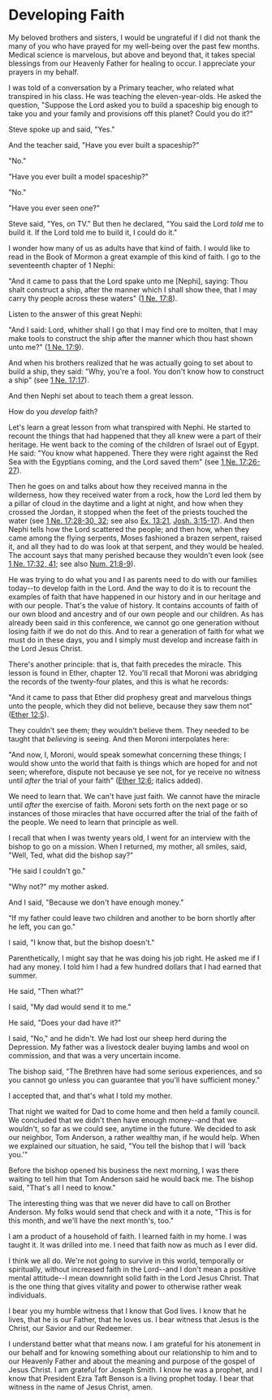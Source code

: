 # Developing Faith

My beloved brothers and sisters, I would be ungrateful if I did not thank the
many of you who have prayed for my well-being over the past few months.
Medical science is marvelous, but above and beyond that, it takes special
blessings from our Heavenly Father for healing to occur. I appreciate your
prayers in my behalf.

I was told of a conversation by a Primary teacher, who related what transpired
in his class. He was teaching the eleven-year-olds. He asked the question,
"Suppose the Lord asked you to build a spaceship big enough to take you and
your family and provisions off this planet? Could you do it?"

Steve spoke up and said, "Yes."

And the teacher said, "Have you ever built a spaceship?"

"No."

"Have you ever built a model spaceship?"

"No."

"Have you ever seen one?"

Steve said, "Yes, on TV." But then he declared, "You said the Lord _told_ me
to build it. If the Lord told me to build it, I could do it."

I wonder how many of us as adults have that kind of faith. I would like to
read in the Book of Mormon a great example of this kind of faith. I go to the
seventeenth chapter of 1 Nephi:

"And it came to pass that the Lord spake unto me [Nephi], saying: Thou shalt
construct a ship, after the manner which I shall show thee, that I may carry
thy people across these waters" ([1 Ne.
17:8](https://www.lds.org/scriptures/bofm/1-ne/17.8?lang=eng#7)).

Listen to the answer of this great Nephi:

"And I said: Lord, whither shall I go that I may find ore to molten, that I
may make tools to construct the ship after the manner which thou hast shown
unto me?" ([1 Ne.
17:9](https://www.lds.org/scriptures/bofm/1-ne/17.9?lang=eng#8)).

And when his brothers realized that he was actually going to set about to
build a ship, they said: "Why, you're a fool. You don't know how to construct
a ship" (see [1 Ne.
17:17](https://www.lds.org/scriptures/bofm/1-ne/17.17?lang=eng#16)).

And then Nephi set about to teach them a great lesson.

How do you _develop_ faith?

Let's learn a great lesson from what transpired with Nephi. He started to
recount the things that had happened that they all knew were a part of their
heritage. He went back to the coming of the children of Israel out of Egypt.
He said: "You know what happened. There they were right against the Red Sea
with the Egyptians coming, and the Lord saved them" (see [1 Ne.
17:26-27](https://www.lds.org/scriptures/bofm/1-ne/17.26-27?lang=eng#25)).

Then he goes on and talks about how they received manna in the wilderness, how
they received water from a rock, how the Lord led them by a pillar of cloud in
the daytime and a light at night, and how when they crossed the Jordan, it
stopped when the feet of the priests touched the water (see [1 Ne. 17:28-30,
32](https://www.lds.org/scriptures/bofm/1-ne/17.28-30%2C32?lang=eng#27); see
also [Ex. 13:21](https://www.lds.org/scriptures/ot/ex/13.21?lang=eng#20),
[Josh. 3:15-17](https://www.lds.org/scriptures/ot/josh/3.15-17?lang=eng#14)).
And then Nephi tells how the Lord scattered the people; and then how, when
they came among the flying serpents, Moses fashioned a brazen serpent, raised
it, and all they had to do was look at that serpent, and they would be healed.
The account says that many perished because they wouldn't even look (see [1
Ne. 17:32,
41](https://www.lds.org/scriptures/bofm/1-ne/17.32%2C41?lang=eng#31); see also
[Num. 21:8-9](https://www.lds.org/scriptures/ot/num/21.8-9?lang=eng#7)).

He was trying to do what you and I as parents need to do with our families
today--to develop faith in the Lord. And the way to do it is to recount the
examples of faith that have happened in our history and in our heritage and
with our people. That's the value of history. It contains accounts of faith of
our own blood and ancestry and of our own people and our children. As has
already been said in this conference, we cannot go one generation without
losing faith if we do not do this. And to rear a generation of faith for what
we must do in these days, you and I simply must develop and increase faith in
the Lord Jesus Christ.

There's another principle: that is, that faith precedes the miracle. This
lesson is found in Ether, chapter 12. You'll recall that Moroni was abridging
the records of the twenty-four plates, and this is what he records:

"And it came to pass that Ether did prophesy great and marvelous things unto
the people, which they did not believe, because they saw them not" ([Ether
12:5](https://www.lds.org/scriptures/bofm/ether/12.5?lang=eng#4)).

They couldn't see them; they wouldn't believe them. They needed to be taught
that _believing_ is seeing. And then Moroni interpolates here:

"And now, I, Moroni, would speak somewhat concerning these things; I would
show unto the world that faith is things which are hoped for and not seen;
wherefore, dispute not because ye see not, for ye receive no witness until
_after_ the trial of your faith" ([Ether
12:6](https://www.lds.org/scriptures/bofm/ether/12.6?lang=eng#5); italics
added).

We need to learn that. We can't have just faith. We cannot have the miracle
until _after_ the exercise of faith. Moroni sets forth on the next page or so
instances of those miracles that have occurred after the trial of the faith of
the people. We need to learn that principle as well.

I recall that when I was twenty years old, I went for an interview with the
bishop to go on a mission. When I returned, my mother, all smiles, said,
"Well, Ted, what did the bishop say?"

"He said I couldn't go."

"Why not?" my mother asked.

And I said, "Because we don't have enough money."

"If my father could leave two children and another to be born shortly after he
left, you can go."

I said, "I know that, but the bishop doesn't."

Parenthetically, I might say that he was doing his job right. He asked me if I
had any money. I told him I had a few hundred dollars that I had earned that
summer.

He said, "Then what?"

I said, "My dad would send it to me."

He said, "Does your dad have it?"

I said, "No," and he didn't. We had lost our sheep herd during the Depression.
My father was a livestock dealer buying lambs and wool on commission, and that
was a very uncertain income.

The bishop said, "The Brethren have had some serious experiences, and so you
cannot go unless you can guarantee that you'll have sufficient money."

I accepted that, and that's what I told my mother.

That night we waited for Dad to come home and then held a family council. We
concluded that we didn't then have enough money--and that we wouldn't, so far
as we could see, anytime in the future. We decided to ask our neighbor, Tom
Anderson, a rather wealthy man, if he would help. When we explained our
situation, he said, "You tell the bishop that I will 'back you.'"

Before the bishop opened his business the next morning, I was there waiting to
tell him that Tom Anderson said he would back me. The bishop said, "That's all
I need to know."

The interesting thing was that we never did have to call on Brother Anderson.
My folks would send that check and with it a note, "This is for this month,
and we'll have the next month's, too."

I am a product of a household of faith. I learned faith in my home. I was
taught it. It was drilled into me. I need that faith now as much as I ever
did.

I think we all do. We're not going to survive in this world, temporally or
spiritually, without increased faith in the Lord--and I don't mean a positive
mental attitude--I mean downright solid faith in the Lord Jesus Christ. That
is the one thing that gives vitality and power to otherwise rather weak
individuals.

I bear you my humble witness that I know that God lives. I know that he lives,
that he is our Father, that he loves us. I bear witness that Jesus is the
Christ, our Savior and our Redeemer.

I understand better what that means now. I am grateful for his atonement in
our behalf and for knowing something about our relationship to him and to our
Heavenly Father and about the meaning and purpose of the gospel of Jesus
Christ. I am grateful for Joseph Smith. I know he was a prophet, and I know
that President Ezra Taft Benson is a living prophet today. I bear that witness
in the name of Jesus Christ, amen.

